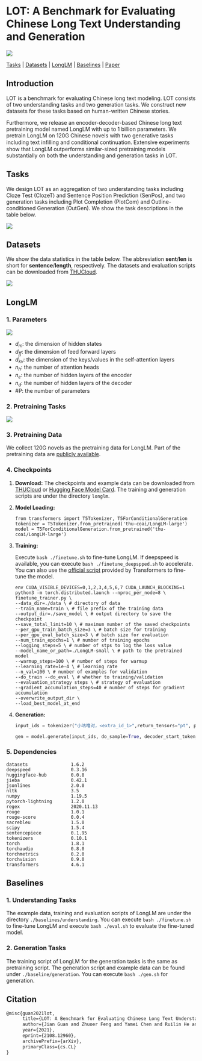 # LOT: A Benchmark for Evaluating Chinese Long Text Understanding and Generation

![](https://img.shields.io/github/last-commit/thu-coai/LOT-benchmark?color=blue)

[Tasks](#tasks) | [Datasets](#datasets) | [LongLM](#longlm) | [Baselines](#baselines) | [Paper](https://arxiv.org/abs/2108.12960)

## Introduction

LOT is a benchmark for evaluating Chinese long text modeling. LOT consists of two understanding tasks and two generation tasks. We construct new datasets for these tasks based on human-written Chinese stories.

Furthermore, we release an encoder-decoder-based Chinese long text pretraining model named LongLM with up to 1 billion parameters. We pretrain LongLM on 120G Chinese novels with two generative tasks including text inﬁlling and conditional continuation. Extensive experiments show that LongLM outperforms similar-sized pretraining models substantially on both the understanding and generation tasks in LOT.

## Tasks

We design LOT as an aggregation of two understanding tasks including Cloze Test (ClozeT) and Sentence Position Prediction (SenPos), and two generation tasks including Plot Completion (PlotCom) and Outline-conditioned Generation (OutGen). We show the task descriptions in the table below.

![](./figure/task.png)

###

## Datasets

We show the data statistics in the table below. The abbreviation **sent**/**len** is short for **sentence**/**length**, respectively. The datasets and evaluation scripts can be downloaded from [THUCloud](https://cloud.tsinghua.edu.cn/d/0cf033b0c7c049be855d/).

<img src="./figure/dataset.png" style="zoom:100%;" />

## LongLM

### 1. Parameters

<img src="./figure/param.png" style="zoom:100%;" />

- $d_m$: the dimension of hidden states
- $d_{ff}$: the dimension of feed forward layers
- $d_{kv}$: the dimension of the keys/values in the self-attention layers
- $n_h$: the number of attention heads
- $n_e$: the number of hidden layers of the encoder
- $n_d$: the number of hidden layers of the decoder
- \#P: the number of parameters

### 2. Pretraining Tasks

<img src="./figure/pretrain_task.png" style="zoom:100%;" />

### 3. Pretraining Data

We collect 120G novels as the pretraining data for LongLM. Part of the pretraining data are [publicly available](https://cloud.tsinghua.edu.cn/d/a5a16f2381e7439eb475/).

### 4. Checkpoints

1. **Download:** The checkpoints and example data can be downloaded from [THUCloud](https://cloud.tsinghua.edu.cn/d/576f340a43964a23b1a5/) or [Hugging Face Model Card](https://huggingface.co/thu-coai). The training and generation scripts are under the directory `longlm`.

2. **Model Loading:**

   ```python\
   from transformers import T5Tokenizer, T5ForConditionalGeneration
   tokenizer = T5Tokenizer.from_pretrained('thu-coai/LongLM-large')
   model = T5ForConditionalGeneration.from_pretrained('thu-coai/LongLM-large')
   ```

3. **Training:**

   Execute `bash ./finetune.sh` to fine-tune LongLM. If deepspeed is available, you can execute `bash ./finetune_deepspped.sh` to accelerate. You can also use the [official script](https://github.com/huggingface/transformers/tree/v4.6.0-release/examples/legacy/seq2seq) provided by Transformers to fine-tune the model.

   ```shell
   env CUDA_VISIBLE_DEVICES=0,1,2,3,4,5,6,7 CUDA_LAUNCH_BLOCKING=1 python3 -m torch.distributed.launch --nproc_per_node=8 \
   finetune_trainer.py \
   --data_dir=./data \ # directory of data
   --train_name=train \ # file prefix of the training data
   --output_dir=./save_model \ # output directory to save the checkpoint
   --save_total_limit=10 \ # maximum number of the saved checkpoints
   --per_gpu_train_batch_size=3 \ # batch size for training
   --per_gpu_eval_batch_size=3 \ # batch size for evaluation
   --num_train_epochs=1 \ # number of training epochs
   --logging_steps=5 \ # number of stps to log the loss value
   --model_name_or_path=./LongLM-small \ # path to the pretrained model
   --warmup_steps=100 \ # number of steps for warmup
   --learning_rate=1e-4 \ # learning rate
   --n_val=100 \ # number of examples for validation
   --do_train --do_eval \ # whether to training/validation
   --evaluation_strategy steps \ # strategy of evaluation
   --gradient_accumulation_steps=40 # number of steps for gradient accumulation
   --overwrite_output_dir \
   --load_best_model_at_end
   ```

4. **Generation:**

   ```python
   input_ids = tokenizer("小咕噜对，<extra_id_1>",return_tensors="pt", padding=True, truncation=True, max_length=512).input_ids.to(device)

   gen = model.generate(input_ids, do_sample=True, decoder_start_token_id=1, top_p=0.9, max_length=512)
   ```

### 5. Dependencies

```
datasets                1.6.2
deepspeed               0.3.16
huggingface-hub         0.0.8
jieba                   0.42.1
jsonlines               2.0.0
nltk                    3.5
numpy                   1.19.5
pytorch-lightning       1.2.0
regex                   2020.11.13
rouge                   1.0.1
rouge-score             0.0.4
sacrebleu               1.5.0
scipy                   1.5.4
sentencepiece           0.1.95
tokenizers              0.10.1
torch                   1.8.1
torchaudio              0.8.0
torchmetrics            0.2.0
torchvision             0.9.0
transformers            4.6.1
```

## Baselines

### 1. Understanding Tasks

The example data, training and evaluation scripts of LongLM are under the directory `./baselines/understanding`. You can execute `bash ./finetune.sh` to fine-tune LongLM and execute `bash ./eval.sh` to evaluate the fine-tuned model.

### 2. Generation Tasks

The training script of LongLM for the generation tasks is the same as pretraining script. The generation script and example data can be found under `./baseline/generation`. You can execute `bash ./gen.sh` for generation.

## Citation

```txt
@misc{guan2021lot,
      title={LOT: A Benchmark for Evaluating Chinese Long Text Understanding and Generation},
      author={Jian Guan and Zhuoer Feng and Yamei Chen and Ruilin He and Xiaoxi Mao and Changjie Fan and Minlie Huang},
      year={2021},
      eprint={2108.12960},
      archivePrefix={arXiv},
      primaryClass={cs.CL}
}
```
